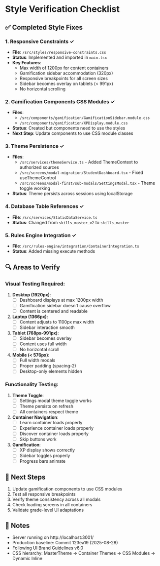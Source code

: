 # Style Verification Checklist

## ✅ Completed Style Fixes

### 1. Responsive Constraints ✓
- **File**: `/src/styles/responsive-constraints.css`
- **Status**: Implemented and imported in `main.tsx`
- **Key Features**:
  - Max width of 1200px for content containers
  - Gamification sidebar accommodation (320px)
  - Responsive breakpoints for all screen sizes
  - Sidebar becomes overlay on tablets (< 991px)
  - No horizontal scrolling

### 2. Gamification Components CSS Modules ✓
- **Files**: 
  - `/src/components/gamification/GamificationSidebar.module.css`
  - `/src/components/gamification/XPDisplay.module.css`
- **Status**: Created but components need to use the styles
- **Next Step**: Update components to use CSS module classes

### 3. Theme Persistence ✓
- **Files**:
  - `/src/services/themeService.ts` - Added ThemeContext to authorized sources
  - `/src/screens/modal-migration/StudentDashboard.tsx` - Fixed useThemeControl
  - `/src/screens/modal-first/sub-modals/SettingsModal.tsx` - Theme toggle working
- **Status**: Theme persists across sessions using localStorage

### 4. Database Table References ✓
- **File**: `/src/services/StaticDataService.ts`
- **Status**: Changed from `skills_master_v2` to `skills_master`

### 5. Rules Engine Integration ✓
- **File**: `/src/rules-engine/integration/ContainerIntegration.ts`
- **Status**: Added missing execute methods

## 🔍 Areas to Verify

### Visual Testing Required:
1. **Desktop (1920px)**:
   - [ ] Dashboard displays at max 1200px width
   - [ ] Gamification sidebar doesn't cause overflow
   - [ ] Content is centered and readable

2. **Laptop (1366px)**:
   - [ ] Content adjusts to 1100px max width
   - [ ] Sidebar interaction smooth

3. **Tablet (768px-991px)**:
   - [ ] Sidebar becomes overlay
   - [ ] Content uses full width
   - [ ] No horizontal scroll

4. **Mobile (< 576px)**:
   - [ ] Full width modals
   - [ ] Proper padding (spacing-2)
   - [ ] Desktop-only elements hidden

### Functionality Testing:
1. **Theme Toggle**:
   - [ ] Settings modal theme toggle works
   - [ ] Theme persists on refresh
   - [ ] All containers respect theme

2. **Container Navigation**:
   - [ ] Learn container loads properly
   - [ ] Experience container loads properly
   - [ ] Discover container loads properly
   - [ ] Skip buttons work

3. **Gamification**:
   - [ ] XP display shows correctly
   - [ ] Sidebar toggles properly
   - [ ] Progress bars animate

## 🚀 Next Steps

1. Update gamification components to use CSS modules
2. Test all responsive breakpoints
3. Verify theme consistency across all modals
4. Check loading screens in all containers
5. Validate grade-level UI adaptations

## 📝 Notes

- Server running on http://localhost:3001/
- Production baseline: Commit 123ea19 (2025-08-28)
- Following UI Brand Guidelines v6.0
- CSS hierarchy: MasterTheme → Container Themes → CSS Modules → Dynamic Inline